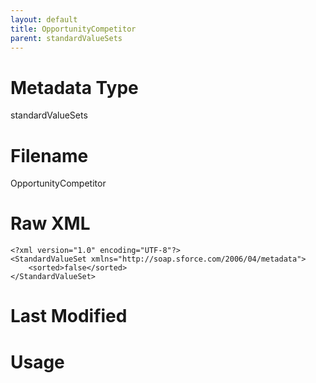 ```yaml
---
layout: default
title: OpportunityCompetitor
parent: standardValueSets
---
```

# Metadata Type
standardValueSets


# Filename 
OpportunityCompetitor


# Raw XML
```
<?xml version="1.0" encoding="UTF-8"?>
<StandardValueSet xmlns="http://soap.sforce.com/2006/04/metadata">
    <sorted>false</sorted>
</StandardValueSet>
```


# Last Modified


# Usage
